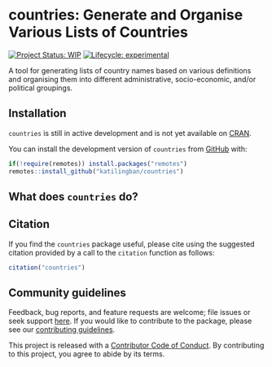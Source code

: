 
<!-- README.md is generated from README.Rmd. Please edit that file -->

# countries: Generate and Organise Various Lists of Countries

<!-- badges: start -->

[![Project Status:
WIP](https://www.repostatus.org/badges/latest/wip.svg)](https://www.repostatus.org/#wip)
[![Lifecycle:
experimental](https://img.shields.io/badge/lifecycle-experimental-orange.svg)](https://lifecycle.r-lib.org/articles/stages.html#experimental)
<!-- badges: end -->

A tool for generating lists of country names based on various
definitions and organising them into different administrative,
socio-economic, and/or political groupings.

## Installation

`countries` is still in active development and is not yet available on
[CRAN](https://cran.r-project.org/).

You can install the development version of `countries` from
[GitHub](https://github.com/katilingban/countries) with:

``` r
if(!require(remotes)) install.packages("remotes")
remotes::install_github("katilingban/countries")
```

## What does `countries` do?

## Citation

If you find the `countries` package useful, please cite using the
suggested citation provided by a call to the `citation` function as
follows:

``` r
citation("countries")
```

## Community guidelines

Feedback, bug reports, and feature requests are welcome; file issues or
seek support [here](https://github.com/katilingban/countries/issues). If
you would like to contribute to the package, please see our
[contributing
guidelines](https://katilingban.io/countries/CONTRIBUTING.html).

This project is released with a [Contributor Code of
Conduct](https://contributor-covenant.org/version/2/0/CODE_OF_CONDUCT.html).
By contributing to this project, you agree to abide by its terms.

